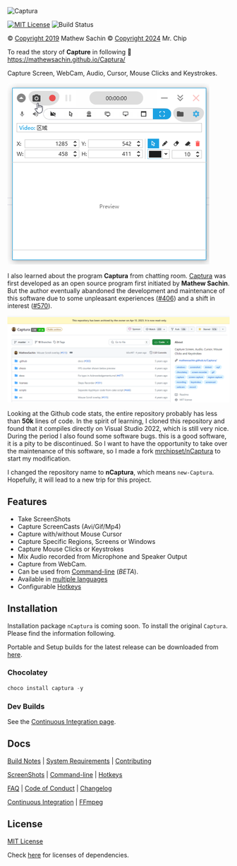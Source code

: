 ![Captura](https://mathewsachin.github.io/Captura/assets/Banner.png)

[![MIT License](https://img.shields.io/badge/license-MIT-blue.svg?style=flat-square)](LICENSE.md)
![Build Status](https://github.com/mrchipset/nCaptura/actions/workflows/build.yml/badge.svg)



&copy; [Copyright 2019](mathew/LICENSE_MathewSachin.md) Mathew Sachin
&copy; [Copyright 2024](LICENSE.md) Mr. Chip

To read the story of **Capture** in following
:link: <https://mathewsachin.github.io/Captura/>

Capture Screen, WebCam, Audio, Cursor, Mouse Clicks and Keystrokes.


![Captura](docs/Screenshots/Captura.png)


I also learned about the program **Captura** from chatting room. [Captura](https://github.com/MathewSachin/Captura) was first developed as an open source program first initiated by **Mathew Sachin**. But the author eventually abandoned the development and maintenance of this software due to some unpleasant experiences ([#406](https://github.com/MathewSachin/Captura/issues/405)) and a shift in interest ([#570](https://github.com/MathewSachin/Captura/issues/570)).

![Captura-Repository](docs/Screenshots/Captura_Github_Repo.png)


Looking at the Github code stats, the entire repository probably has less than **50k** lines of code. In the spirit of learning, I cloned this repository and found that it compiles directly on Visual Studio 2022, which is still very nice. During the period I also found some software bugs. this is a good software, it is a pity to be discontinued. So I want to have the opportunity to take over the maintenance of this software, so I made a fork [mrchipset/nCaptura](https://github.com/mrchipset/nCaptura) to start my modification.

I changed the repository name to **nCaptura**, which means `new-Captura`. Hopefully, it will lead to a new trip for this project.


## Features

- Take ScreenShots
- Capture ScreenCasts (Avi/Gif/Mp4)
- Capture with/without Mouse Cursor
- Capture Specific Regions, Screens or Windows
- Capture Mouse Clicks or Keystrokes
- Mix Audio recorded from Microphone and Speaker Output
- Capture from WebCam.
- Can be used from [Command-line](https://mathewsachin.github.io/Captura/cmdline) (*BETA*).
- Available in [multiple languages](https://mathewsachin.github.io/Captura/translation)
- Configurable [Hotkeys](https://mathewsachin.github.io/Captura/hotkeys)

## Installation
Installation package `nCaptura` is coming soon.
To install the original `Captura`. Please find the information following.

[latest]: https://github.com/MathewSachin/Captura/releases/latest

Portable and Setup builds for the latest release can be downloaded from [here][latest].

### Chocolatey

```powershell
choco install captura -y
```

### Dev Builds

See the [Continuous Integration page](docs/CI.md).

## Docs
[Build Notes](docs/Build.md) | [System Requirements](docs/System-Requirements.md) | [Contributing](CONTRIBUTING.md)

[ScreenShots](docs/Screenshots) | [Command-line](docs/Cmdline/README.md) | [Hotkeys](https://mathewsachin.github.io/Captura/hotkeys)

[FAQ](docs/FAQ.md) | [Code of Conduct](CODE_OF_CONDUCT.md) | [Changelog](docs/Changelogs/README.md)

[Continuous Integration](docs/CI.md) | [FFmpeg](docs/FFmpeg.md)

## License

[MIT License](LICENSE.md)

Check [here](licenses/) for licenses of dependencies.
